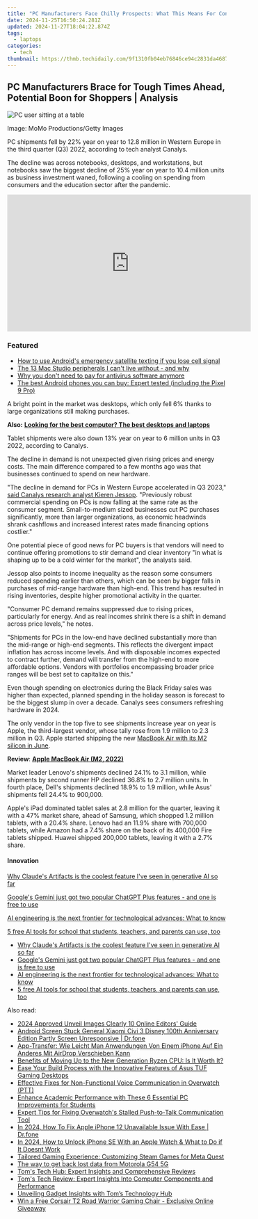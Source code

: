 ```yaml
---
title: "PC Manufacturers Face Chilly Prospects: What This Means For Consumers | ZDNet"
date: 2024-11-25T16:50:24.281Z
updated: 2024-11-27T18:04:22.874Z
tags:
  - laptops
categories:
  - tech
thumbnail: https://thmb.techidaily.com/9f1310fb04eb76846ce94c2831da468762b7226e2e1efaca7ef8fd8dc861a7cc.jpg
---
```


## PC Manufacturers Brace for Tough Times Ahead, Potential Boon for Shoppers | Analysis

![PC user sitting at a table](https://www.zdnet.com/a/img/resize/1c01998cbfb791c1009acfff150563c406dd7934/2022/06/15/7e4a96f5-9608-4380-9939-10ff350a41df/pc-user.jpg?auto=webp&width=1280)

Image: MoMo Productions/Getty Images

PC shipments fell by 22% year on year to 12.8 million in Western Europe in the third quarter (Q3) 2022, according to tech analyst Canalys. 

The decline was across notebooks, desktops, and workstations, but notebooks saw the biggest decline of 25% year on year to 10.4 million units as business investment waned, following a cooling on spending from consumers and the education sector after the pandemic. 

<!-- affiliate ads begin -->
<iframe width="560" height="315" src="https://www.youtube.com/embed/4qA2pGQ5qmw?si=1mAA9WTi2Z5F7n6s&autoplay=1" title="YouTube video player" frameborder="0" allow="accelerometer; autoplay; clipboard-write; encrypted-media; gyroscope; picture-in-picture; web-share" referrerpolicy="strict-origin-when-cross-origin" allowfullscreen></iframe>
<!-- affiliate ads end -->

### Featured

* [How to use Android's emergency satellite texting if you lose cell signal](https://www.zdnet.com/article/how-to-use-androids-emergency-satellite-texting-if-you-lose-cell-signal/)
* [The 13 Mac Studio peripherals I can't live without - and why](https://www.zdnet.com/article/the-13-mac-studio-peripherals-i-cant-live-without-and-why/)
* [Why you don't need to pay for antivirus software anymore](https://www.zdnet.com/article/why-you-dont-need-to-pay-for-antivirus-software-anymore/)
* [The best Android phones you can buy: Expert tested (including the Pixel 9 Pro)](https://www.zdnet.com/article/best-android-phone/)

A bright point in the market was desktops, which only fell 6% thanks to large organizations still making purchases. 

**Also:** [**Looking for the best computer? The best desktops and laptops**](https://www.zdnet.com/article/best-computer/)

Tablet shipments were also down 13% year on year to 6 million units in Q3 2022, according to Canalys. 

The decline in demand is not unexpected given rising prices and energy costs. The main difference compared to a few months ago was that businesses continued to spend on new hardware. 

"The decline in demand for PCs in Western Europe accelerated in Q3 2023," [said Canalys research analyst Kieren Jessop](https://www.canalys.com/newsroom/western-europes-pc-market-braces-for-a-cold-winter-as-shipments-fall-by-22-in-q3-2022). "Previously robust commercial spending on PCs is now falling at the same rate as the consumer segment. Small-to-medium sized businesses cut PC purchases significantly, more than larger organizations, as economic headwinds shrank cashflows and increased interest rates made financing options costlier." 

One potential piece of good news for PC buyers is that vendors will need to continue offering promotions to stir demand and clear inventory "in what is shaping up to be a cold winter for the market", the analysts said.

Jessop also points to income inequality as the reason some consumers reduced spending earlier than others, which can be seen by bigger falls in purchases of mid-range hardware than high-end. This trend has resulted in rising inventories, despite higher promotional activity in the quarter. 

"Consumer PC demand remains suppressed due to rising prices, particularly for energy. And as real incomes shrink there is a shift in demand across price levels," he notes. 

"Shipments for PCs in the low-end have declined substantially more than the mid-range or high-end segments. This reflects the divergent impact inflation has across income levels. And with disposable incomes expected to contract further, demand will transfer from the high-end to more affordable options. Vendors with portfolios encompassing broader price ranges will be best set to capitalize on this." 

Even though spending on electronics during the Black Friday sales was higher than expected, planned spending in the holiday season is forecast to be the biggest slump in over a decade. Canalys sees consumers refreshing hardware in 2024.

The only vendor in the top five to see shipments increase year on year is Apple, the third-largest vendor, whose tally rose from 1.9 million to 2.3 million in Q3\. Apple started shipping the new [MacBook Air with its M2 silicon in June](https://www.zdnet.com/article/wwdc-2022-apple-unveils-the-m2-chip/). 

**Review**: [**Apple MacBook Air (M2, 2022)**](https://www.zdnet.com/article/apple-macbook-air-m2-2022-review/)

Market leader Lenovo's shipments declined 24.1% to 3.1 million, while shipments by second runner HP declined 36.8% to 2.7 million units. In fourth place, Dell's shipments declined 18.9% to 1.9 million, while Asus' shipments fell 24.4% to 900,000\. 

Apple's iPad dominated tablet sales at 2.8 million for the quarter, leaving it with a 47% market share, ahead of Samsung, which shopped 1.2 million tablets, with a 20.4% share. Lenovo had an 11.9% share with 700,000 tablets, while Amazon had a 7.4% share on the back of its 400,000 Fire tablets shipped. Huawei shipped 200,000 tablets, leaving it with a 2.7% share. 

#### Innovation

[Why Claude's Artifacts is the coolest feature I've seen in generative AI so far](https://www.zdnet.com/article/why-claudes-artifacts-is-the-coolest-feature-ive-seen-in-generative-ai-so-far/ "Why Claude's Artifacts is the coolest feature I've seen in generative AI so far")

[Google's Gemini just got two popular ChatGPT Plus features - and one is free to use](https://www.zdnet.com/article/googles-gemini-just-got-two-popular-chatgpt-plus-features-and-one-is-free-to-use/ "Google's Gemini just got two popular ChatGPT Plus features - and one is free to use")

[AI engineering is the next frontier for technological advances: What to know](https://www.zdnet.com/article/ai-engineering-is-the-next-frontier-for-technological-advances-what-you-need-to-know/ "AI engineering is the next frontier for technological advances: What to know")

[5 free AI tools for school that students, teachers, and parents can use, too](https://www.zdnet.com/article/5-free-ai-tools-for-school-that-students-teachers-and-parents-can-use-too/ "5 free AI tools for school that students, teachers, and parents can use, too")

* [Why Claude's Artifacts is the coolest feature I've seen in generative AI so far](https://www.zdnet.com/article/why-claudes-artifacts-is-the-coolest-feature-ive-seen-in-generative-ai-so-far/ "Why Claude's Artifacts is the coolest feature I've seen in generative AI so far")
* [Google's Gemini just got two popular ChatGPT Plus features - and one is free to use](https://www.zdnet.com/article/googles-gemini-just-got-two-popular-chatgpt-plus-features-and-one-is-free-to-use/ "Google's Gemini just got two popular ChatGPT Plus features - and one is free to use")
* [AI engineering is the next frontier for technological advances: What to know](https://www.zdnet.com/article/ai-engineering-is-the-next-frontier-for-technological-advances-what-you-need-to-know/ "AI engineering is the next frontier for technological advances: What to know")
* [5 free AI tools for school that students, teachers, and parents can use, too](https://www.zdnet.com/article/5-free-ai-tools-for-school-that-students-teachers-and-parents-can-use-too/ "5 free AI tools for school that students, teachers, and parents can use, too")

<ins class="adsbygoogle"
     style="display:block"
     data-ad-format="autorelaxed"
     data-ad-client="ca-pub-7571918770474297"
     data-ad-slot="1223367746"></ins>

<ins class="adsbygoogle"
     style="display:block"
     data-ad-client="ca-pub-7571918770474297"
     data-ad-slot="8358498916"
     data-ad-format="auto"
     data-full-width-responsive="true"></ins>

<span class="atpl-alsoreadstyle">Also read:</span>
<div><ul>
<li><a href="https://article-knowledge.techidaily.com/2024-approved-unveil-images-clearly-10-online-editors-guide/"><u>2024 Approved Unveil Images Clearly 10 Online Editors' Guide</u></a></li>
<li><a href="https://howto.techidaily.com/android-screen-stuck-general-xiaomi-civi-3-disney-100th-anniversary-edition-partly-screen-unresponsive-drfone-by-drfone-fix-android-problems-fix-android-problems/"><u>Android Screen Stuck General Xiaomi Civi 3 Disney 100th Anniversary Edition Partly Screen Unresponsive | Dr.fone</u></a></li>
<li><a href="https://win-extraordinary.techidaily.com/app-transfer-wie-leicht-man-anwendungen-von-einem-iphone-auf-ein-anderes-mit-airdrop-verschieben-kann/"><u>App-Transfer: Wie Leicht Man Anwendungen Von Einem iPhone Auf Ein Anderes Mit AirDrop Verschieben Kann</u></a></li>
<li><a href="https://hardware-reviews.techidaily.com/benefits-of-moving-up-to-the-new-generation-ryzen-cpu-is-it-worth-it/"><u>Benefits of Moving Up to the New Generation Ryzen CPU: Is It Worth It?</u></a></li>
<li><a href="https://hardware-reviews.techidaily.com/ease-your-build-process-with-the-innovative-features-of-asus-tuf-gaming-desktops/"><u>Ease Your Build Process with the Innovative Features of Asus TUF Gaming Desktops</u></a></li>
<li><a href="https://sound-issues.techidaily.com/effective-fixes-for-non-functional-voice-communication-in-overwatch-ptt/"><u>Effective Fixes for Non-Functional Voice Communication in Overwatch (PTT)</u></a></li>
<li><a href="https://hardware-reviews.techidaily.com/enhance-academic-performance-with-these-6-essential-pc-improvements-for-students/"><u>Enhance Academic Performance with These 6 Essential PC Improvements for Students</u></a></li>
<li><a href="https://sound-issues.techidaily.com/expert-tips-for-fixing-overwatchs-stalled-push-to-talk-communication-tool/"><u>Expert Tips for Fixing Overwatch's Stalled Push-to-Talk Communication Tool</u></a></li>
<li><a href="https://iphone-unlock.techidaily.com/in-2024-how-to-fix-apple-iphone-12-unavailable-issue-with-ease-drfone-by-drfone-ios/"><u>In 2024, How To Fix Apple iPhone 12 Unavailable Issue With Ease | Dr.fone</u></a></li>
<li><a href="https://ios-unlock.techidaily.com/in-2024-how-to-unlock-iphone-se-with-an-apple-watch-and-what-to-do-if-it-doesnt-work-by-drfone-ios/"><u>In 2024, How to Unlock iPhone SE With an Apple Watch & What to Do if It Doesnt Work</u></a></li>
<li><a href="https://games-able.techidaily.com/tailored-gaming-experience-customizing-steam-games-for-meta-quest/"><u>Tailored Gaming Experience: Customizing Steam Games for Meta Quest</u></a></li>
<li><a href="https://techidaily.com/the-way-to-get-back-lost-data-from-motorola-g54-5g-by-fonelab-android-recover-data/"><u>The way to get back lost data from Motorola G54 5G</u></a></li>
<li><a href="https://hardware-reviews.techidaily.com/toms-tech-hub-expert-insights-and-comprehensive-reviews/"><u>Tom's Tech Hub: Expert Insights and Comprehensive Reviews</u></a></li>
<li><a href="https://hardware-reviews.techidaily.com/toms-tech-review-expert-insights-into-computer-components-and-performance/"><u>Tom's Tech Review: Expert Insights Into Computer Components and Performance</u></a></li>
<li><a href="https://hardware-reviews.techidaily.com/unveiling-gadget-insights-with-toms-technology-hub/"><u>Unveiling Gadget Insights with Tom’s Technology Hub</u></a></li>
<li><a href="https://hardware-reviews.techidaily.com/1723964466307-win-a-free-corsair-t2-road-warrior-gaming-chair-exclusive-online-giveaway/"><u>Win a Free Corsair T2 Road Warrior Gaming Chair - Exclusive Online Giveaway</u></a></li>
</ul></div>

